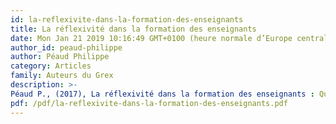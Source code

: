 ```yaml
---
id: la-reflexivite-dans-la-formation-des-enseignants
title: La réflexivité dans la formation des enseignants
date: Mon Jan 21 2019 10:16:49 GMT+0100 (heure normale d’Europe centrale)
author_id: peaud-philippe
author: Péaud Philippe
category: Articles
family: Auteurs du Grex
description: >-
Péaud P., (2017), La réflexivité dans la formation des enseignants : Quelle posture pour le formateur ? Quel travail pour le formé ? Expliciter n°113, p.1-14 
pdf: /pdf/la-reflexivite-dans-la-formation-des-enseignants.pdf
---
```

